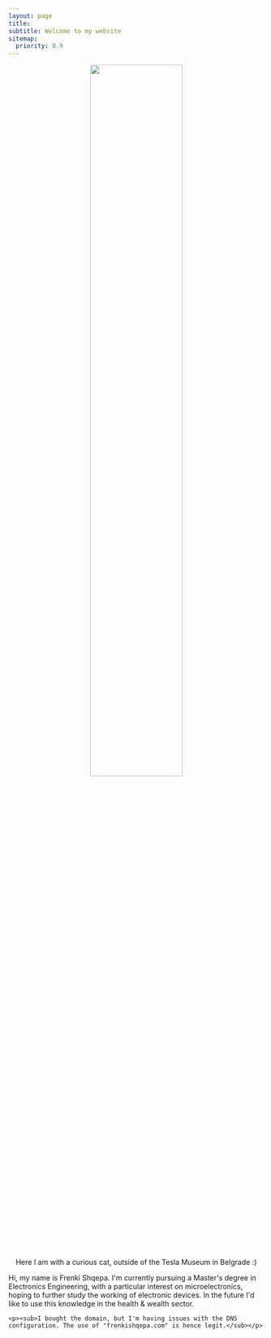 ```yaml
---
layout: page
title: 
subtitle: Welcome to my website 
sitemap:
  priority: 0.9
---
```


[comment]: <img src="{{ '/assets/img/frenk.jpeg' | prepend: site.baseurl }}" id="about-img" width="45%">


<p align="center" width="50%">
    <img width="60%" src="{{ '/assets/img/frenk.jpeg' | prepend: site.baseurl }}" id="about-img"> 
    <p align="center">Here I am with a curious cat, outside of the Tesla Museum in Belgrade :)<p align="center">
</p>


<div id="describe-text">
	<p>Hi, my name is Frenki Shqepa. I'm currently pursuing a Master's degree in Electronics Engineering, with a particular interest on microelectronics, hoping to further study the working of electronic devices. In the future I'd like to use this knowledge in the health & wealth sector.</p>

	<p><sub>I bought the domain, but I'm having issues with the DNS configuration. The use of "frenkishqepa.com" is hence legit.</sub></p>
</div>
